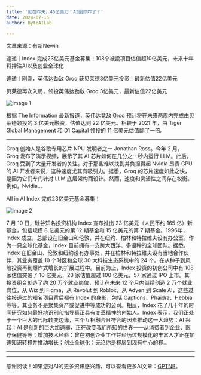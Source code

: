 ```yaml
---
title: '就在昨天，45亿美刀！AI圈你咋了？'
date: 2024-07-15
author: ByteAILab

---
```


文章来源：有新Newin

速递｜Index 完成23亿美元基金募集！108个被投项目估值超10亿美元，未来十年将押注AI以及创业全球化

速递｜刚刚，英伟达劲敌 Groq 获贝莱德3亿美元投资！最新估值22亿美元

贝莱德再次入局，领投英伟达劲敌 Groq 3亿美元，最新估值22亿美元

![Image 1](http://www.jesonc.com/upload/3B33CB85B496C0CB6FBA4C2BD79320AD/1720660496612/FnHcXMqota-8qiy4uZB29DwrZAIv.png)

根据 The Information 最新报道，英伟达竞敌 Groq 预计将在未来两周内完成由贝莱德领投的 3 亿美元融资，估值达到 22 亿美元。相较于 2021 年，由 Tiger Global Management 和 D1 Capital 领投的 11 亿美元估值翻了一倍。

---
Groq 创始人是谷歌专用芯片 NPU 发明者之一 Jonathan Ross。今年 2 月，Groq 发布了演示视频，展示了其 AI 芯片如何在几分之一秒内运行 LLM。此后，Groq 受到了大量开发者的关注。对于那些难以找到并负担得起 Nvidia 昂贵 GPU 的 AI 开发者来说，这种速度尤其有吸引力。据悉，Groq 的芯片速度如此之快，是因为它们专门针对 LLM 底层架构而设计。然而，速度和灵活性之间存在权衡。例如，Nvidia...

AII in AI Index 完成23亿美元基金募集！

![Image 2](http://www.jesonc.com/upload/3B33CB85B496C0CB6FBA4C2BD79320AD/1720660563621/FvIyiU4Vo9cAEwcUWVl6MkjAckcZ.png)

7 月 10 日，硅谷知名投资机构 Index 宣布推出 23 亿美元（人民币约 165 亿）新基金，包括规模 8 亿美元的第 12 期基金和 15 亿美元的第 7 期基金。1996年，Index 成立，总部设在旧金山和伦敦，并在纽约、柏林和特拉维夫设有办公室。作为一只全球化基金，Index 目前拥有一支跨大西洋、多语种的全球团队。据悉，Index 在旧金山、伦敦和纽约设有办事处，并在柏林和特拉维夫设有当地合作伙伴，其业务覆盖 10 个时区和全球 30 大科技生态系统中的 24 个。在从种子到风险投资再到爆炸式增长的扩展过程中。目前为止，Index 投资的初创公司中有 108 家估值突破了 10 亿美元，23 家估值超过 100 亿美元，57 家通过 IPO 上市。其投资组合创造了约 20 万个就业岗位，预计在未来 12 个月内继续创造 2 万个就业岗位，从 Wiz 到 Figma，从 Revolut 到 Roblox，从 Adyen 到 Scale AI，这些过往报道过的知名项目背后都有 Index 的身影，包括 Captions、Phaidra、Hebbia 等等。其业务不是聚集资产或促进中等成功的公司。相反，Index 花了几十年的时间研究如何最好地识别和指导真正具有变革精神的创始人。Index 表示，我们正处于一个巨大的代际转变边缘，三个互相融合且符合的因素推动这一大趋势：AI 兴起：AI 是创新的巨大加速器，正在改变我们所知的世界——从消费者到企业、医疗保健等等；增加技术经验：曾在初创企业工作并经历过规模化的丰富人才正在加速知识转移并推动增长；创业全球化：无论你是移居到现有中心的移...

---
---
感谢阅读！如果您对AI的更多资讯感兴趣，可以查看更多AI文章：[GPTNB](https://gptnb.com)。